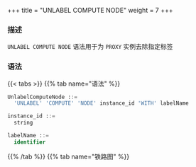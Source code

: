 +++
title = "UNLABEL COMPUTE NODE"
weight = 7
+++

### 描述

`UNLABEL COMPUTE NODE` 语法用于为 `PROXY` 实例去除指定标签

### 语法

{{< tabs >}}
{{% tab name="语法" %}}
```sql
UnlabelComputeNode ::=
  'UNLABEL' 'COMPUTE' 'NODE' instance_id 'WITH' labelName

instance_id ::=
  string

labelName ::=
  identifier
```
{{% /tab %}}
{{% tab name="铁路图" %}}
<iframe frameborder="0" name="diagram" id="diagram" width="100%" height="100%"></iframe>
{{% /tab %}}
{{< /tabs >}}

### 补充说明

- `instance_id` 需要通过 [SHOW COMPUTE NODES](/cn/reference/distsql/syntax/ral/circuit-breaker/show-compute-nodes/) 语法查询获得

### 示例

- 为 `PROXY` 实例去除指定标签

```sql
UNLABEL COMPUTE NODE "0699e636-ade9-4681-b37a-65240c584bb3" WITH label_1;
```

### 保留字

`UNLABEL`、`COMPUTE`、`NODE`、`WITH`

### 相关链接

- [保留字](/cn/reference/distsql/syntax/reserved-word/)
- [SHOW COMPUTE NODES](/cn/reference/distsql/syntax/ral/circuit-breaker/show-compute-nodes/)